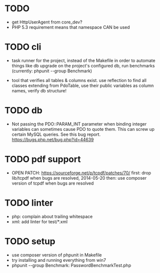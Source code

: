 # TODO
- get HttpUserAgent from core_dev?
- PHP 5.3 requirement means that namespace CAN be used





# TODO cli
- task runner for the project, instead of the Makefile
  in order to automate things like db upgrade on the project's configured db,
  run benchmarks (currently: phpunit --group Benchmark)

- tool that verifies all tables & columns exist. use reflection to find all
  classes extending from PdoTable, use their public variables as column names,
  verify db structure!




# TODO db
- Not passing the PDO::PARAM_INT parameter when binding integer variables can
  sometimes cause PDO to quote them. This can screw up certain MySQL queries.
  See this bug report.  https://bugs.php.net/bug.php?id=44639




# TODO pdf support
- OPEN PATCH: https://sourceforge.net/p/tcpdf/patches/70/
  first: drop lib/tcpdf when bugs are resolved, 2014-05-20
  then: use composer version of tcpdf when bugs are resolved


# TODO linter
- php: complain about trailing whitespace
- xml: add linter for test/*.xml



# TODO setup
- use composer version of phpunit in Makefile
- try installing and running everything from win7
- phpunit --group Benchmark:
   PasswordBenchmarkTest.php

